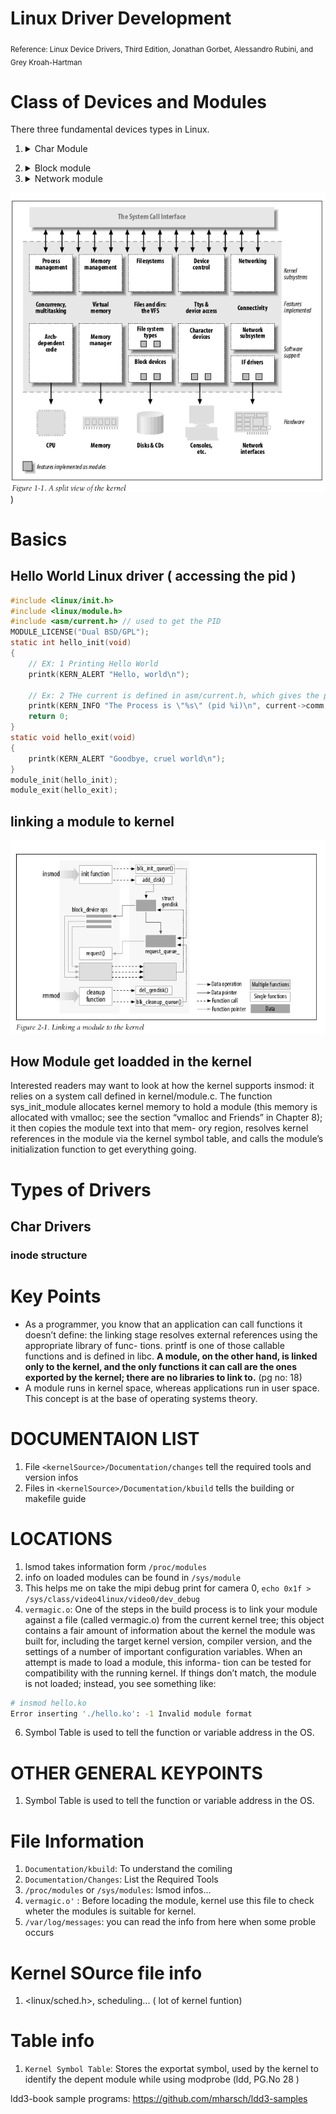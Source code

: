 # Linux Driver Development
<sub>Reference: Linux Device Drivers, Third Edition, Jonathan Gorbet, Alessandro Rubini, and Grey Kroah-Hartman</sub>

# Class of Devices and Modules
There three fundamental devices types in Linux.
1. <details><summary>Char Module</summary>A character (char) device is one that can be accessed as a stream of bytes (like afile); a char driver is in charge of implementing this behavior. Such a driver usu-ally implements at least the open, close, read, and write system calls. The text console (/dev/console) and the serial ports (/dev/ttyS0 and friends) are examples of char devices, as they are well represented by the stream abstraction. Char devices are accessed by means of filesystem nodes, such as /dev/tty1 and /dev/lp0. The only relevant difference between a char device and a regular file is that you can always move back and forth in the regular file, whereas most char devices are just data channels, which you can only access sequentially. There exist, nonetheless, char devices that look like data areas, and you can move back and forth in them; for instance, this usually applies to frame grabbers, where the applications can access the whole acquired image using mmap or lseek.
</details>


2. <details><summary>Block module</summary>Like char devices, block devices are accessed by filesystem nodes in the /dev directory. A block device is a device (e.g., a disk) that can host a filesystem. In most Unix systems, a block device can only handle I/O operations that transfer one or more whole blocks, which are usually 512 bytes (or a larger power of two) bytes in length. Linux, instead, allows the application to read and write a block device like a char device—it permits the transfer of any number of bytes at a time. As a result, block and char devices differ only in the way data is managed internally by the kernel, and thus in the kernel/driver software interface. Like a char device, each block device is accessed through a filesystem node, and the dif- ference between them is transparent to the user. Block drivers have a completely different interface to the kernel than char drivers. </details>

3. <details><summary>Network module</summary>Any network transaction is made through an interface, that is, a device that is able to exchange data with other hosts. Usually, an interface is a hardware device, but it might also be a pure software device, like the loopback interface. A network interface is in charge of sending and receiving data packets, driven by the network subsystem of the kernel, without knowing how individual transac- tions map to the actual packets being transmitted. Many network connections (especially those using TCP) are stream-oriented, but network devices are, usu- ally, designed around the transmission and receipt of packets. A network driver knows nothing about individual connections; it only handles packets. Not being a stream-oriented device, a network interface isn’t easily mapped to a node in the filesystem, as /dev/tty1 is. The Unix way to provide access to inter- faces is still by assigning a unique name to them (such as eth0), but that name doesn’t have a corresponding entry in the filesystem. Communication between the kernel and a network device driver is completely different from that used with char and block drivers. Instead of read and write, the kernel calls functions related to packet transmission.</details>

![class of devices](/OS/img/Ldd/Class_of_device.png))

# Basics
## Hello World Linux driver ( accessing the pid )

```c
#include <linux/init.h>
#include <linux/module.h>
#include <asm/current.h> // used to get the PID
MODULE_LICENSE("Dual BSD/GPL");
static int hello_init(void)
{
    // EX: 1 Printing Hello World
    printk(KERN_ALERT "Hello, world\n");

    // Ex: 2 THe current is defined in asm/current.h, which gives the pid
    printk(KERN_INFO "The Process is \"%s\" (pid %i)\n", current->comm, current->pid);
    return 0;
}
static void hello_exit(void)
{
    printk(KERN_ALERT "Goodbye, cruel world\n");
}
module_init(hello_init);
module_exit(hello_exit);
```
## linking a module to kernel
![linking a module to kernel](ldd_try/ldd_module_linking.png)

## How Module get loadded in the kernel
Interested readers may want to look at how the kernel supports insmod: it relies on a
system call defined in kernel/module.c. The function sys_init_module allocates kernel
memory to hold a module (this memory is allocated with vmalloc; see the section
“vmalloc and Friends” in Chapter 8); it then copies the module text into that mem-
ory region, resolves kernel references in the module via the kernel symbol table, and
calls the module’s initialization function to get everything going.

# Types of Drivers
## Char Drivers

### inode structure


# Key Points
* As a programmer, you know that an application can call functions it doesn’t define: the linking stage resolves external references using the appropriate library of func- tions. printf is one of those callable functions and is defined in libc. **A module, on the other hand, is linked only to the kernel, and the only functions it can call are the ones exported by the kernel; there are no libraries to link to.** (pg no: 18)
* A module runs in kernel space, whereas applications run in user space. This concept is at the base of operating systems theory.


# DOCUMENTAION LIST
1. File `<kernelSource>/Documentation/changes` tell the required tools and version infos
2. Files in `<kernelSource>/Documentation/kbuild` tells the building or makefile guide


# LOCATIONS
1. lsmod takes information form `/proc/modules`
2. info on loaded modules can be found in `/sys/module`
3. This helps me on take the mipi debug print for camera 0, `echo 0x1f > /sys/class/video4linux/video0/dev_debug`
5. `vermagic.o`: One of the steps in the build process is to link your module
against a file (called vermagic.o) from the current kernel tree; this object contains a fair amount of information about the kernel the module was built for, including the
target kernel version, compiler version, and the settings of a number of important
configuration variables. When an attempt is made to load a module, this informa-
tion can be tested for compatibility with the running kernel. If things don’t match,
the module is not loaded; instead, you see something like:
```bash
# insmod hello.ko
Error inserting './hello.ko': -1 Invalid module format 
```
6. Symbol Table is used to tell the function or variable address in the OS.


# OTHER GENERAL KEYPOINTS
1. Symbol Table is used to tell the function or variable address in the OS.

# File Information
1. `Documentation/kbuild`: To understand the comiling
2. `Documentation/Changes`: List the Required Tools
3. `/proc/modules` or `/sys/modules`: lsmod infos...
4. ``vermagic.o'`` : Before locading the module, kernel use this file to check wheter the modules is suitable for kernel.
5. `/var/log/messages`: you can read the info from here when some proble occurs

# Kernel SOurce file info
1. <linux/sched.h>, scheduling... ( lot of kernel funtion)

# Table info
1. `Kernel Symbol Table`: Stores the exportat symbol, used by the kernel to identify the depent module while using modprobe (ldd, PG.No 28 )


ldd3-book sample programs:
https://github.com/mharsch/ldd3-samples